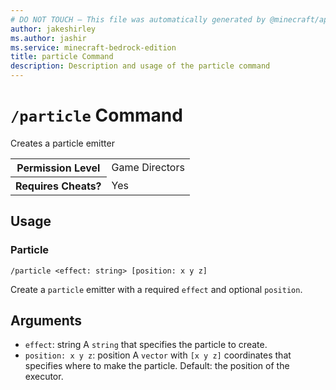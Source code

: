 ```yaml
---
# DO NOT TOUCH — This file was automatically generated by @minecraft/api-docs-generator, to report problems file an issue at https://github.com/Mojang/minecraft-scripting-libraries
author: jakeshirley
ms.author: jashir
ms.service: minecraft-bedrock-edition
title: particle Command
description: Description and usage of the particle command
---
```

# `/particle` Command
Creates a particle emitter

<table>
  <tr>
    <th>Permission Level</th>
    <td>Game Directors</td>
  </tr>
  <tr>
    <th>Requires Cheats?</th>
    <td>Yes</td>
  </tr>
</table>

## Usage
### Particle
`/particle <effect: string> [position: x y z]`

Create a `particle` emitter with a required `effect` and optional `position`.

## Arguments
- `effect`: string
A `string` that specifies the particle to create.
- `position: x y z`: position
A `vector` with `[x y z]` coordinates that specifies where to make the particle.
Default: the position of the executor.
